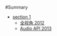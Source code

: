 #Summary

* [section 1](./README.md)
    * [全视角 2012](donut/360vr/README.md)
    * [Audio API 2013](donut/Audio/README.md)


